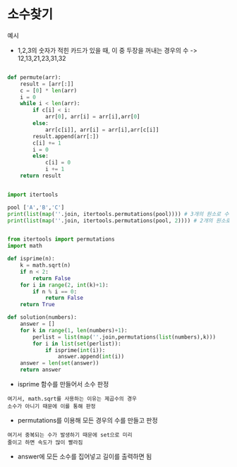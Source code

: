 # 소수찾기

예시
- 1,2,3의 숫자가 적힌 카드가 있을 때, 이 중 두장을 꺼내는 경우의 수 -> 12,13,21,23,31,32

```python

def permute(arr):
    result = [arr[:]]
    c = [0] * len(arr)
    i = 0
    while i < len(arr):
        if c[i] < i:
            arr[0], arr[i] = arr[i],arr[0]
        else:
            arr[c[i]], arr[i] = arr[i],arr[c[i]]
        result.append(arr[:])
        c[i] += 1
        i = 0
        else:
            c[i] = 0
            i += 1
    return result

```

```python

import itertools

pool ['A','B','C']
print(list(map(''.join, itertools.permutations(pool)))) # 3개의 원소로 수열 만들기
print(list(map(''.join, itertools.permutations(pool, 2)))) # 2개의 원소로 수열 만들기

```

```python

from itertools import permutations
import math

def isprime(n):
    k = math.sqrt(n)
    if n < 2: 
        return False
    for i in range(2, int(k)+1):
        if n % i == 0:
            return False
    return True

def solution(numbers):
    answer = []
    for k in range(1, len(numbers)+1):
        perlist = list(map(''.join,permutations(list(numbers),k)))
        for i in list(set(perlist)):
            if isprime(int(i)):
                answer.append(int(i))
    answer = len(set(answer))
    return answer

```

- isprime 함수를 만들어서 소수 판정
```
여기서, math.sqrt를 사용하는 이유는 제곱수의 경우
소수가 아니기 때문에 이를 통해 판정
```
- permutations를 이용해 모든 경우의 수를 만들고 판정
```
여기서 중복되는 수가 발생하기 때문에 set으로 미리
줄이고 하면 속도가 많이 빨라짐
```
- answer에 모든 소수를 집어넣고 길이를 출력하면 됨